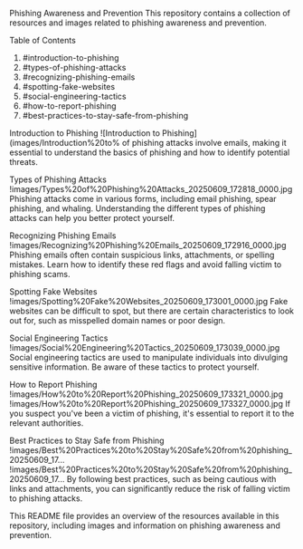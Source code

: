 Phishing Awareness and Prevention
This repository contains a collection of resources and images related to phishing awareness and prevention.

Table of Contents
1. #introduction-to-phishing
2. #types-of-phishing-attacks
3. #recognizing-phishing-emails
4. #spotting-fake-websites
5. #social-engineering-tactics
6. #how-to-report-phishing
7. #best-practices-to-stay-safe-from-phishing

Introduction to Phishing
![Introduction to Phishing](images/Introduction%20to% of phishing attacks involve emails, making it essential to understand the basics of phishing and how to identify potential threats.

Types of Phishing Attacks
!images/Types%20of%20Phishing%20Attacks_20250609_172818_0000.jpg
Phishing attacks come in various forms, including email phishing, spear phishing, and whaling. Understanding the different types of phishing attacks can help you better protect yourself.

Recognizing Phishing Emails
!images/Recognizing%20Phishing%20Emails_20250609_172916_0000.jpg
Phishing emails often contain suspicious links, attachments, or spelling mistakes. Learn how to identify these red flags and avoid falling victim to phishing scams.

Spotting Fake Websites
!images/Spotting%20Fake%20Websites_20250609_173001_0000.jpg
Fake websites can be difficult to spot, but there are certain characteristics to look out for, such as misspelled domain names or poor design.

Social Engineering Tactics
!images/Social%20Engineering%20Tactics_20250609_173039_0000.jpg
Social engineering tactics are used to manipulate individuals into divulging sensitive information. Be aware of these tactics to protect yourself.

How to Report Phishing
!images/How%20to%20Report%20Phishing_20250609_173321_0000.jpg
!images/How%20to%20Report%20Phishing_20250609_173327_0000.jpg
If you suspect you've been a victim of phishing, it's essential to report it to the relevant authorities.

Best Practices to Stay Safe from Phishing
!images/Best%20Practices%20to%20Stay%20Safe%20from%20phishing_20250609_17...
!images/Best%20Practices%20to%20Stay%20Safe%20from%20phishing_20250609_17...
By following best practices, such as being cautious with links and attachments, you can significantly reduce the risk of falling victim to phishing attacks.

This README file provides an overview of the resources available in this repository, including images and information on phishing awareness and prevention.